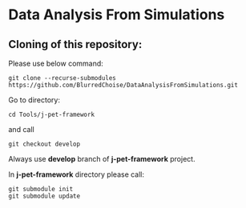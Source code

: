 # Data Analysis From Simulations

## Cloning of this repository:
Please use below command:
```
git clone --recurse-submodules https://github.com/BlurredChoise/DataAnalysisFromSimulations.git
```

Go to directory:
```
cd Tools/j-pet-framework
```

and call
```
git checkout develop
```
Always use **develop** branch of **j-pet-framework** project.

In **j-pet-framework** directory please call:
```
git submodule init
git submodule update
```



